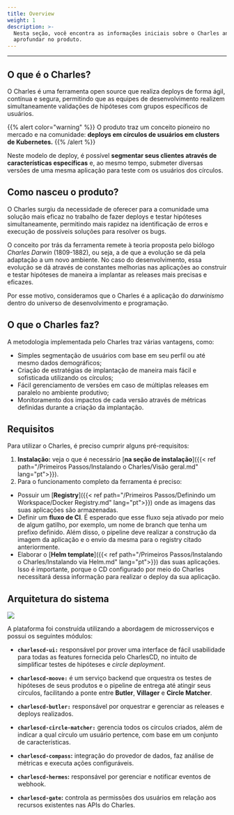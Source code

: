 ```yaml
---
title: Overview
weight: 1
description: >-
  Nesta seção, você encontra as informações iniciais sobre o Charles antes de se
  aprofundar no produto.
---
```


---

## **O que é o Charles?**

O Charles é uma ferramenta open source que realiza deploys de forma ágil, contínua e segura, permitindo que as equipes de desenvolvimento realizem simultaneamente validações de hipóteses com grupos específicos de usuários. 

{{% alert color="warning" %}}
O produto traz um conceito pioneiro no mercado e na comunidade: **deploys em círculos de usuários em clusters de Kubernetes.** 
{{% /alert %}}

Neste modelo de deploy, é possível **segmentar seus clientes através de características específicas** e, ao mesmo tempo, submeter diversas versões de uma mesma aplicação para teste com os usuários dos círculos. 

## **Como nasceu o produto?**

O Charles surgiu da necessidade de oferecer para a comunidade uma solução mais eficaz no trabalho de fazer deploys e testar hipóteses simultaneamente, permitindo mais rapidez na identificação de erros e execução de possíveis soluções para resolver os bugs. 

O conceito por trás da ferramenta remete à teoria proposta pelo biólogo _Charles Darwin_ \(1809-1882\), ou seja, a de que a evolução se dá pela adaptação a um novo ambiente. No caso do desenvolvimento, essa evolução se dá através de constantes melhorias nas aplicações ao construir e testar hipóteses de maneira a implantar as releases mais precisas e eficazes. 

Por esse motivo, consideramos que o Charles é a aplicação do _darwinismo_ dentro do universo de desenvolvimento e programação.

## **O que o Charles faz?**

A metodologia implementada pelo Charles traz várias vantagens, como:

* Simples segmentação de usuários com base em seu perfil ou até mesmo dados demográficos;
* Criação de estratégias de implantação de maneira mais fácil e sofisticada utilizando os círculos;
* Fácil gerenciamento de versões em caso de múltiplas releases em paralelo no ambiente produtivo;
* Monitoramento dos impactos de cada versão através de métricas definidas durante a criação da implantação.

## **Requisitos**

Para utilizar o Charles, é preciso cumprir alguns pré-requisitos:

1. **Instalação:** veja o que é necessário [**na seção de instalação**]({{< ref path="/Primeiros Passos/Instalando o Charles/Visão geral.md" lang="pt">}}).
2. Para o funcionamento completo da ferramenta é preciso:

* Possuir um [**Registry**]({{< ref path="/Primeiros Passos/Definindo um Workspace/Docker Registry.md" lang="pt">}}) onde as imagens das suas aplicações são armazenadas.
* Definir um **fluxo de CI**. É esperado que esse fluxo seja ativado por meio de algum gatilho, por exemplo, um nome de branch que tenha um prefixo definido. Além disso, o pipeline deve realizar a construção da imagem da aplicação e o envio da mesma para o registry citado anteriormente.
* Elaborar o [**Helm template**]({{< ref path="/Primeiros Passos/Instalando o Charles/Instalando via Helm.md" lang="pt">}}) das suas aplicações. Isso é importante, porque o CD configurado por meio do Charles necessitará dessa informação para realizar o deploy da sua aplicação.

## **Arquitetura do sistema**

![](/shared/arquitetura-charlesc.d%20%281%29.jpg)

A plataforma foi construída utilizando a abordagem de microsserviços e possui os seguintes módulos:

* **`charlescd-ui:`** responsável por prover uma interface de fácil usabilidade para todas as features fornecida pelo CharlesCD, no intuito de simplificar testes de hipóteses e _circle deployment_.

* **`charlescd-moove:`** é um serviço backend que orquestra os testes de hipóteses de seus produtos e o pipeline de entrega até atingir seus círculos, facilitando a ponte entre **Butler**, **Villager** e **Circle Matcher**.  
* **`charlescd-butler:`** responsável por orquestrar e gerenciar as releases e deploys realizados. 
* **`charlescd-circle-matcher:`** gerencia todos os círculos criados, além de indicar a qual círculo um usuário pertence, com base em um conjunto de características. 
* **`charlescd-compass`:** integração do provedor de dados, faz análise de métricas e executa ações configuráveis. 
* **`charlescd-hermes`:** responsável por gerenciar e notificar eventos de webhook. 
* **`charlescd-gate`:** controla as permissões dos usuários em relação aos recursos existentes nas APIs do Charles.
